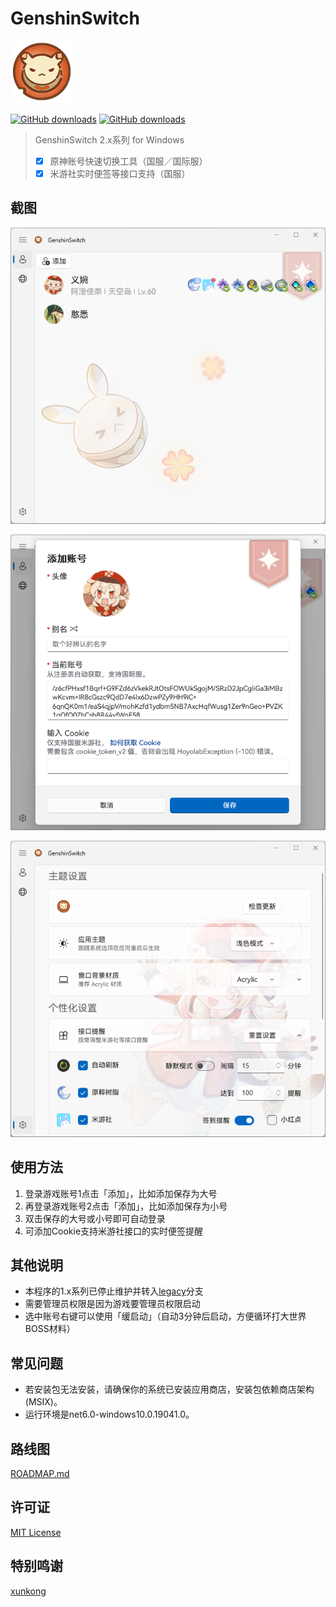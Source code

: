 # GenshinSwitch

![StoreLogo.scale-200](src/GenshinSwitch/Assets/Logos/StoreLogo.scale-200.png)

[![GitHub downloads](https://img.shields.io/github/downloads/emako/genshin-switch/total)](https://github.com/emako/genshin-switch/releases)
[![GitHub downloads](https://img.shields.io/github/downloads/emako/genshin-switch/latest/total)](https://github.com/emako/genshin-switch/releases)

> GenshinSwitch 2.x系列 for Windows
>
> - [x] 原神账号快速切换工具（国服／国际服）
> - [x] 米游社实时便签等接口支持（国服）

## 截图

![](assets/main.png)

![](assets/account.png)

![](assets/settings.png)

## 使用方法

1. 登录游戏账号1点击「添加」，比如添加保存为大号
2. 再登录游戏账号2点击「添加」，比如添加保存为小号
3. 双击保存的大号或小号即可自动登录
4. 可添加Cookie支持米游社接口的实时便签提醒

## 其他说明

- 本程序的1.x系列已停止维护并转入[legacy](https://github.com/genshin-matrix/genshin-switch/tree/legacy)分支
- 需要管理员权限是因为游戏要管理员权限启动
- 选中账号右键可以使用「缓启动」（自动3分钟后启动，方便循环打大世界BOSS材料）

## 常见问题

-  若安装包无法安装，请确保你的系统已安装应用商店，安装包依赖商店架构 (MSIX)。
-  运行环境是net6.0-windows10.0.19041.0。

## 路线图

[ROADMAP.md](ROADMAP.md)

## 许可证

[MIT License](https://github.com/genshin-matrix/genshin-switch/blob/main/LICENSE)

## 特别鸣谢

[xunkong](https://github.com/xunkong/xunkong)

